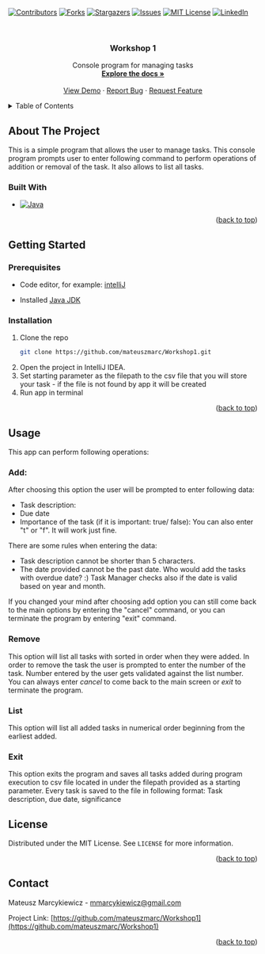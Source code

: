 [![Contributors][contributors-shield]][contributors-url]
[![Forks][forks-shield]][forks-url]
[![Stargazers][stars-shield]][stars-url]
[![Issues][issues-shield]][issues-url]
[![MIT License][license-shield]][license-url]
[![LinkedIn][linkedin-shield]][linkedin-url]
<a name="readme-top"></a>

<br />
<div align="center">
<h3 align="center">Workshop 1</h3>

  <p align="center">
  Console program for managing tasks
    <br />
    <a href="https://github.com/mateuszmarc/Workshop1"><strong>Explore the docs »</strong></a>
    <br />
    <br />
    <a href="https://github.com/mateuszmarc/Workshop1">View Demo</a>
    ·
    <a href="https://github.com/mateuszmarc/Workshop1/issues/new?labels=bug&template=bug-report---.md">Report Bug</a>
    ·
    <a href="https://github.com/mateuszmarc/Workshop1/issues/new?labels=enhancement&template=feature-request---.md">Request Feature</a>
  </p>
</div>



<!-- TABLE OF CONTENTS -->
<details>
  <summary>Table of Contents</summary>
  <ol>
    <li>
      <a href="#about-the-project">About The Project</a>
      <ul>
        <li><a href="#built-with">Built With</a></li>
        <li><a href="#implementation">Implementation</a></li>
      </ul>
    </li>
    <li>
      <a href="#getting-started">Getting Started</a>
      <ul>
        <li><a href="#prerequisites">Prerequisites</a></li>
        <li><a href="#installation">Installation</a></li>
      </ul>
    </li>
    <li>
<a href="#usage">Usage</a>
      <ul>
        <li><a href="#add">Add</a></li>
        <li><a href="#remove">Remove</a></li>
        <li><a href="#list">List</a></li>
        <li><a href="#exit">Exit</a></li>
      </ul>
</li>
    <li><a href="#license">License</a></li>
    <li><a href="#contact">Contact</a></li>
  </ol>
</details>



<!-- ABOUT THE PROJECT -->
## About The Project
This is a simple program that allows the user to manage tasks.
This console program prompts user to enter following command to perform operations of addition or removal of the task.
It also allows to list all tasks.

### Built With

* [![Java][Java.com]][Java-url]

<p align="right">(<a href="#readme-top">back to top</a>)</p>

<!-- GETTING STARTED -->
## Getting Started

### Prerequisites
*  Code editor, for example: [intelliJ](https://www.jetbrains.com/idea/)

* Installed [Java JDK](https://www.java.com/pl/)


### Installation

1. Clone the repo
   ```sh
   git clone https://github.com/mateuszmarc/Workshop1.git
   ```
2. Open the project in IntelliJ IDEA.
3. Set starting parameter as the filepath to the csv file that you will store your task - if the file is not found by app it will be created
4. Run app in terminal

<p align="right">(<a href="#readme-top">back to top</a>)</p>



<!-- USAGE EXAMPLES -->
## Usage
This app can perform following operations: 

### Add:
After choosing this option the user will be prompted to enter following data:
- Task description:
- Due date
- Importance of the task (if it is important: true/ false): You can also enter "t" or "f". It will work just fine.

There are some rules when entering the data:
- Task description cannot be shorter than 5 characters.
- The date provided cannot be the past date. Who would add the tasks with overdue date? :)
  Task Manager checks also if the date is valid based on year and month.

If you changed your mind after choosing add option you can still come back to the main options by entering the "cancel" command,
or you can terminate the program by entering "exit" command.


### Remove
This option will list all tasks with sorted in order when they were added.
In order to remove the task the user is prompted to enter the number of the task.
Number entered by the user gets validated against the list number.
You can always enter _cancel_ to come back to the main screen or _exit_ to terminate the program.


### List
This option will list all added tasks in numerical order beginning from the earliest added.

### Exit
This option exits the program and saves all tasks added during program execution to csv file located in under the filepath provided as a starting parameter.
Every task is saved to the file in following format:
Task description, due date, significance

<!-- LICENSE -->

## License

Distributed under the MIT License. See `LICENSE` for more information.

<p align="right">(<a href="#readme-top">back to top</a>)</p>

<!-- CONTACT -->
## Contact

Mateusz Marcykiewicz - mmarcykiewicz@gmail.com

Project Link: [https://github.com/mateuszmarc/Workshop1](https://github.com/mateuszmarc/Workshop1)

<p align="right">(<a href="#readme-top">back to top</a>)</p>



<!-- MARKDOWN LINKS & IMAGES -->
<!-- https://www.markdownguide.org/basic-syntax/#reference-style-links -->
[contributors-shield]: https://img.shields.io/github/contributors/mateuszmarc/Workshop1.svg?style=for-the-badge
[contributors-url]: https://github.com/mateuszmarc/Workshop5/graphs/contributors
[forks-shield]: https://img.shields.io/github/forks/mateuszmarc/Workshop1.svg?style=for-the-badge
[forks-url]: https://github.com/mateuszmarc/Workshop1/network/members
[stars-shield]: https://img.shields.io/github/stars/mateuszmarc/Workshop1.svg?style=for-the-badge
[stars-url]: https://github.com/mateuszmarc/Workshop1/stargazers
[issues-shield]: https://img.shields.io/github/issues/mateuszmarc/Workshop1.svg?style=for-the-badge
[issues-url]: https://github.com/mateuszmarc/Workshop1/issues
[license-shield]: https://img.shields.io/github/license/mateuszmarc/Workshop1.svg?style=for-the-badge
[license-url]: https://github.com/mateuszmarc/Workshop1/blob/main/LICENSE
[linkedin-shield]: https://img.shields.io/badge/-LinkedIn-black.svg?style=for-the-badge&logo=linkedin&colorB=555
[linkedin-url]: https://www.linkedin.com/in/mateusz-marcykiewicz/


[Java.com]: https://img.shields.io/badge/Java-000?style=for-the-badge&&logoColor=white
[Java-url]: https://www.java.com/pl/
[mysql.com]: https://img.shields.io/badge/MySql-4479A1?style=for-the-badge&logo=mysql&logoColor=white
[mysql-url]: https://www.mysql.com/




